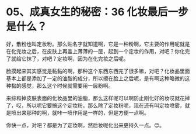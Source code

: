 # 05、成真女生的秘密：36 化妆最后一步是什么？

好，散粉也叫定妆粉。那么贴名字就知道啊，它是一种粉啊，它主要的作用呢就是在化完妆之后，在皮肤上再盖上薄薄的一层，起到一个定妆的作用，对吧？你化完了就给它抹了，对吧？定妆啊，因为在化完妆之后呢。

脸摸起来其实感觉是黏黏的啊，那种这个东西东西完了很多嘛，对吧？化妆品里面基本上都是添加了一定的油脂的成分，所以擦在脸上之后呢，是有啊这种略微的这种黏的感觉，那么这个时候就需要用一层粉啊。

来综和掉皮肤表面的化妆品里的油脂，那么这样呢可以啊防止刚化好的妆哎就花掉了，哎，所以呢它要搞这个定妆粉。那么除了定妆粉呢，现在还有叫定妆喷雾，就是喷出来那种的啊，就咔一喷作用是一样的，但是方便一点啊。

你快一点，对吧？都是为了定妆啊，然后妆呢化出来更持久一点。😊。